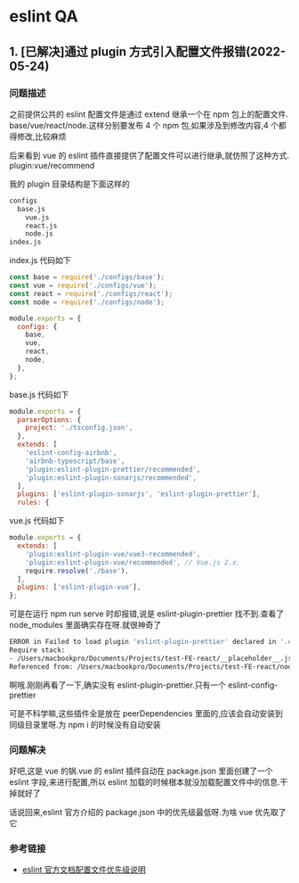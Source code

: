 # eslint QA

## 1. [已解决]通过 plugin 方式引入配置文件报错(2022-05-24)

### 问题描述

之前提供公共的 eslint 配置文件是通过 extend 继承一个在 npm 包上的配置文件. base/vue/react/node.这样分别要发布 4 个 npm 包,如果涉及到修改内容,4 个都得修改,比较麻烦

后来看到 vue 的 eslint 插件直接提供了配置文件可以进行继承,就仿照了这种方式. plugin:vue/recommend

我的 plugin 目录结构是下面这样的

```bash
configs
  base.js
	vue.js
	react.js
	node.js
index.js
```

index.js 代码如下

```javascript
const base = require('./configs/base');
const vue = require('./configs/vue');
const react = require('./configs/react');
const node = require('./configs/node');

module.exports = {
  configs: {
    base,
    vue,
    react,
    node,
  },
};
```

base.js 代码如下

```javascript
module.exports = {
  parserOptions: {
    project: './tsconfig.json',
  },
  extends: [
    'eslint-config-airbnb',
    'airbnb-typescript/base',
    'plugin:eslint-plugin-prettier/recommended',
    'plugin:eslint-plugin-sonarjs/recommended',
  ],
  plugins: ['eslint-plugin-sonarjs', 'eslint-plugin-prettier'],
  rules: {
```

vue.js 代码如下

```javascript
module.exports = {
  extends: [
    'plugin:eslint-plugin-vue/vue3-recommended',
    'plugin:eslint-plugin-vue/recommended', // Vue.js 2.x.
    require.resolve('./base'),
  ],
  plugins: ['eslint-plugin-vue'],
};
```

可是在运行 npm run serve 时却报错,说是 eslint-plugin-prettier 找不到.查看了 node_modules 里面确实存在呀.就很神奇了

```bash
ERROR in Failed to load plugin 'eslint-plugin-prettier' declared in '.eslintrc » plugin:@ranwawa/vue » /Users/macbookpro/Documents/Projects/test-FE-react/node_modules/@ranwawa/eslint-plugin/configs/base.js': Cannot find module 'eslint-plugin-prettier'
Require stack:
- /Users/macbookpro/Documents/Projects/test-FE-react/__placeholder__.js
Referenced from: /Users/macbookpro/Documents/Projects/test-FE-react/node_modules/@ranwawa/eslint-plugin/configs/base.js
```

啊哦.刚刚再看了一下,确实没有 eslint-plugin-prettier.只有一个 eslint-config-prettier

可是不科学嘛,这些插件全是放在 peerDependencies 里面的,应该会自动安装到同级目录里呀.为 npm i 的时候没有自动安装

### 问题解决

好吧,这是 vue 的锅.vue 的 eslint 插件自动在 package.json 里面创建了一个 eslint 字段,来进行配置,所以 eslint 加载的时候根本就没加载配置文件中的信息.干掉就好了

话说回来,eslint 官方介绍的 package.json 中的优先级最低呀.为啥 vue 优先取了它

### 参考链接

- [eslint 官方文档配置文件优先级说明](https://eslint.org/docs/user-guide/configuring/configuration-files#configuration-file-formats)

